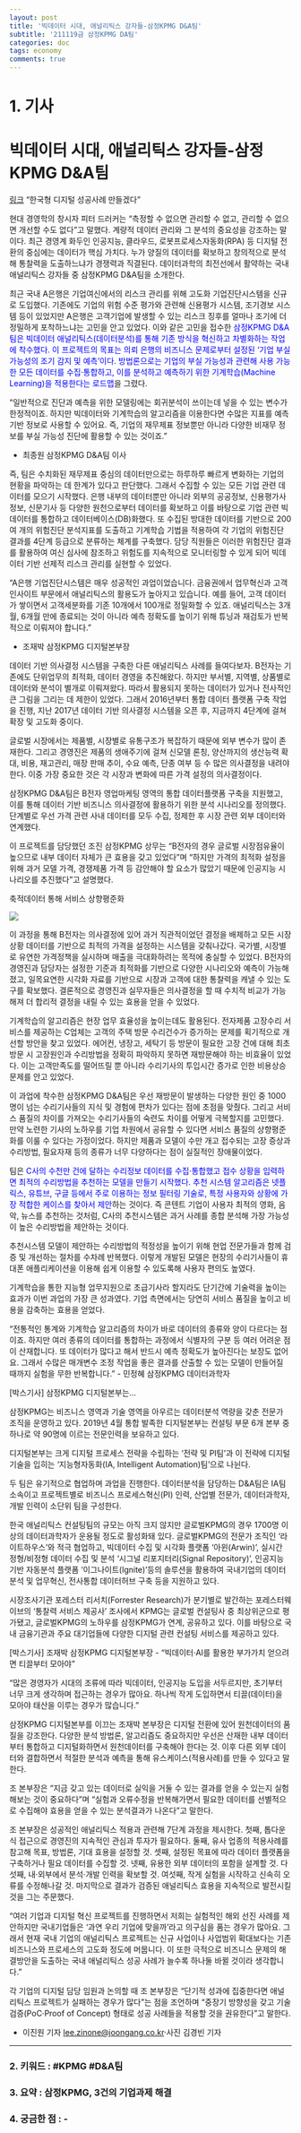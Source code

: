 ```yaml
---
layout: post
title: '빅데이터 시대, 애널리틱스 강자들-삼정KPMG D&A팀'
subtitle: '211119금 삼정KPMG DA팀'
categories: doc
tags: economy
comments: true
---
```


# 1. 기사
빅데이터 시대, 애널리틱스 강자들-삼정KPMG D&A팀
==========
[링크](http://jmagazine.joins.com/forbes/view/327614)
“한국형 디지털 성공사례 만들겠다”

현대 경영학의 창시자 피터 드러커는 “측정할 수 없으면 관리할 수 없고, 관리할 수 없으면 개선할 수도 없다”고 말했다. 계량적 데이터 관리와 그 분석의 중요성을 강조하는 말이다. 최근 경영계 화두인 인공지능, 클라우드, 로봇프로세스자동화(RPA) 등 디지털 전환의 중심에는 데이터가 핵심 가치다. 누가 양질의 데이터를 확보하고 창의적으로 분석해 통찰력을 도출하느냐가 경쟁력과 직결된다. 데이터과학의 최전선에서 활약하는 국내 애널리틱스 강자들 중 삼정KPMG D&A팀을 소개한다.   

최근 국내 A은행은 기업여신에서의 리스크 관리를 위해 고도화 기업진단시스템을 신규로 도입했다. 기존에도 기업의 위험 수준 평가와 관련해 신용평가 시스템, 조기경보 시스템 등이 있었지만 A은행은 고객기업에 발생할 수 있는 리스크 징후를 얼마나 조기에 더 정밀하게 포착하느냐는 고민을 안고 있었다. 이와 같은 고민을 접수한 <span style="color:blue">삼정KPMG D&A팀은 빅데이터 애널리틱스(데이터분석)를 통해 기존 방식을 혁신하고 차별화하는 작업에 착수했다. 이 프로젝트의 목표는 의뢰 은행의 비즈니스 문제로부터 설정된 ‘기업 부실 가능성의 조기 감지 및 예측’이다. 방법론으로는 기업의 부실 가능성과 관련해 사용 가능한 모든 데이터를 수집·통합하고, 이를 분석하고 예측하기 위한 기계학습(Machine Learning)을 적용한다는 로드맵</span>을 그렸다.   

“일반적으로 진단과 예측을 위한 모델링에는 회귀분석이 쓰이는데 넣을 수 있는 변수가 한정적이죠. 하지만 빅데이터와 기계학습의 알고리즘을 이용한다면 수많은 지표를 예측 기반 정보로 사용할 수 있어요. 즉, 기업의 재무제표 정보뿐만 아니라 다양한 비재무 정보를 부실 가능성 진단에 활용할 수 있는 것이죠.”   
- 최종원 삼정KPMG D&A팀 이사   

즉, 팀은 수치화된 재무제표 중심의 데이터만으로는 하루하루 빠르게 변화하는 기업의 현황을 파악하는 데 한계가 있다고 판단했다. 그래서 수집할 수 있는 모든 기업 관련 데이터를 모으기 시작했다. 은행 내부의 데이터뿐만 아니라 외부의 공공정보, 신용평가사 정보, 신문기사 등 다양한 원천으로부터 데이터를 확보하고 이를 바탕으로 기업 관련 빅데이터를 통합하고 데이터베이스(DB)화했다. 또 수집된 방대한 데이터를 기반으로 200여 개의 위험진단 분석지표를 도출하고 기계학습 기법을 적용하여 각 기업의 위험진단 결과를 4단계 등급으로 분류하는 체계를 구축했다. 담당 직원들은 이러한 위험진단 결과를 활용하여 여신 심사에 참조하고 위험도를 지속적으로 모니터링할 수 있게 되어 빅데이터 기반 선제적 리스크 관리를 실현할 수 있었다.   

“A은행 기업진단시스템은 매우 성공적인 과업이었습니다. 금융권에서 업무혁신과 고객 인사이트 부문에서 애널리틱스의 활용도가 높아지고 있습니다. 예를 들어, 고객 데이터가 쌓이면서 고객세분화를 기존 10개에서 100개로 정밀화할 수 있죠. 애널리틱스는 3개월, 6개월 만에 종료되는 것이 아니라 예측 정확도를 높이기 위해 튜닝과 재검토가 반복적으로 이뤄져야 합니다.”   
- 조재박 삼정KPMG 디지털본부장   

데이터 기반 의사결정 시스템을 구축한 다른 애널리틱스 사례를 들여다보자. B전자는 기존에도 단위업무의 최적화, 데이터 경영을 추진해왔다. 하지만 부서별, 지역별, 상품별로 데이터와 분석이 별개로 이뤄져왔다. 따라서 활용되지 못하는 데이터가 있거나 전사적인 큰 그림을 그리는 데 제한이 있었다. 그래서 2016년부터 통합 데이터 플랫폼 구축 작업을 진행, 지난 2017년 데이터 기반 의사결정 시스템을 오픈 후, 지금까지 4단계에 걸쳐 확장 및 고도화 중이다.   

글로벌 시장에서는 제품별, 시장별로 유통구조가 복잡하기 때문에 외부 변수가 많이 존재한다. 그리고 경영진은 제품의 생애주기에 걸쳐 신모델 론칭, 양산까지의 생산능력 확대, 비용, 재고관리, 매장 판매 추이, 수요 예측, 단종 여부 등 수 많은 의사결정을 내려야 한다. 이중 가장 중요한 것은 각 시장과 변화에 따른 가격 설정의 의사결정이다.   

삼정KPMG D&A팀은 B전자 영업마케팅 영역의 통합 데이터플랫폼 구축을 지원했고, 이를 통해 데이터 기반 비즈니스 의사결정에 활용하기 위한 분석 시나리오를 정의했다. 단계별로 우선 가격 관련 사내 데이터를 모두 수집, 정제한 후 시장 관련 외부 데이터와 연계했다.   

이 프로젝트를 담당했던 조진 삼정KPMG 상무는 “B전자의 경우 글로벌 시장점유율이 높으므로 내부 데이터 자체가 큰 효용을 갖고 있었다”며 “하지만 가격의 최적화 설정을 위해 과거 모델 가격, 경쟁제품 가격 등 감안해야 할 요소가 많았기 때문에 인공지능 시나리오를 추진했다”고 설명했다.   


축적데이터 통해 서비스 상향평준화   

<img src="/assets/img/211119Fri_KPMG.png">

이 과정을 통해 B전자는 의사결정에 있어 과거 직관적이었던 결정을 배제하고 모든 시장상황 데이터를 기반으로 최적의 가격을 설정하는 시스템을 갖춰나갔다. 국가별, 시장별로 유연한 가격정책을 실시하며 매출을 극대화하려는 목적에 충실할 수 있었다. B전자의 경영진과 담당자는 설정한 기준과 최적화를 기반으로 다양한 시나리오와 예측이 가능해졌고, 일목요연한 시각화 자료를 기반으로 시장과 고객에 대한 통찰력을 캐낼 수 있는 도구를 확보했다. 결론적으로 경영진과 실무자들은 의사결정을 할 때 수치적 비교가 가능해져 더 합리적 결정을 내릴 수 있는 효용을 얻을 수 있었다.   

기계학습의 알고리즘은 현장 업무 효율성을 높이는데도 활용된다. 전자제품 고장수리 서비스를 제공하는 C업체는 고객의 주택 방문 수리건수가 증가하는 문제를 획기적으로 개선할 방안을 찾고 있었다. 에어컨, 냉장고, 세탁기 등 방문이 필요한 고장 건에 대해 최초 방문 시 고장원인과 수리방법을 정확히 파악하지 못하면 재방문해야 하는 비효율이 있었다. 이는 고객만족도를 떨어뜨릴 뿐 아니라 수리기사의 투입시간 증가로 인한 비용상승 문제를 안고 있었다.   

이 과업에 착수한 삼정KPMG D&A팀은 우선 재방문이 발생하는 다양한 원인 중 1000명이 넘는 수리기사들의 지식 및 경험에 편차가 있다는 점에 초점을 맞췄다. 그리고 서비스 품질의 차이를 가져오는 수리기사들의 숙련도 차이를 어떻게 극복할지를 고민했다. 만약 노련한 기사의 노하우를 기업 차원에서 공유할 수 있다면 서비스 품질의 상향평준화를 이룰 수 있다는 가정이었다. 하지만 제품과 모델이 수만 개고 접수되는 고장 증상과 수리방법, 필요자재 등의 종류가 너무 다양하다는 점이 실질적인 장애물이었다.   

팀은 <span style="color:blue">C사의 수천만 건에 달하는 수리정보 데이터를 수집·통합했고 접수 상황을 입력하면 최적의 수리방법을 추천하는 모델을 만들기 시작했다. 추천 시스템 알고리즘은 넷플릭스, 유튜브, 구글 등에서 주로 이용하는 정보 필터링 기술로, 특정 사용자와 상황에 가장 적합한 케이스를 찾아서 제안</span>하는 것이다. 즉 콘텐트 기업이 사용자 최적의 영화, 음악, 뉴스를 추천하는 것처럼, C사의 추천시스템은 과거 사례를 종합 분석해 가장 가능성이 높은 수리방법을 제안하는 것이다.   

추천시스템 모델이 제안하는 수리방법의 적정성을 높이기 위해 현업 전문가들과 함께 검증 및 개선하는 절차를 수차례 반복했다. 이렇게 개발된 모델은 현장의 수리기사들이 휴대폰 애플리케이션을 이용해 쉽게 이용할 수 있도록해 사용자 편의도 높였다.   

기계학습을 통한 지능형 업무지원으로 초급기사라 할지라도 단기간에 기술력을 높이는 효과가 이번 과업의 가장 큰 성과였다. 기업 측면에서는 당연히 서비스 품질을 높이고 비용을 감축하는 효용을 얻었다.   

“전통적인 통계와 기계학습 알고리즘의 차이가 바로 데이터의 종류와 양이 다르다는 점이죠. 하지만 여러 종류의 데이터를 통합하는 과정에서 식별자의 구분 등 여러 어려운 점이 산재합니다. 또 데이터가 많다고 해서 반드시 예측 정확도가 높아진다는 보장도 없어요. 그래서 수많은 매개변수 조정 작업을 좋은 결과를 산출할 수 있는 모델이 만들어질 때까지 실험을 무한 반복합니다.” - 민정혜 삼정KPMG 데이터과학자   

[박스기사] 삼정KPMG 디지털본부는…

삼정KPMG는 비즈니스 영역과 기술 영역을 아우르는 데이터분석 역량을 갖춘 전문가 조직을 운영하고 있다. 2019년 4월 통합 발족한 디지털본부는 컨설팅 부문 6개 본부 중 하나로 약 90명에 이르는 전문인력을 보유하고 있다.   

디지털본부는 크게 디지털 프로세스 전략을 수립하는 ‘전략 및 PI팀’과 이 전략에 디지털 기술을 입히는 ‘지능형자동화(IA, Intelligent Automation)팀’으로 나뉜다.   

두 팀은 유기적으로 협업하며 과업을 진행한다. 데이터분석을 담당하는 D&A팀은 IA팀 소속이고 프로젝트별로 비즈니스 프로세스혁신(PI) 인력, 산업별 전문가, 데이터과학자, 개발 인력이 소단위 팀을 구성한다.   

한국 애널리틱스 컨설팅팀의 규모는 아직 크지 않지만 글로벌KPMG의 경우 1700명 이상의 데이터과학자가 운용될 정도로 활성화돼 있다. 글로벌KPMG의 전문가 조직인 ‘라이트하우스’와 적극 협업하고, 빅데이터 수집 및 시각화 플랫폼 ‘아윈(Arwin)’, 실시간 정형/비정형 데이터 수집 및 분석 ‘시그널 리포지터리(Signal Repository)’, 인공지능 기반 자동분석 플랫폼 ‘이그나이트(Ignite)’등의 솔루션을 활용하여 국내기업의 데이터분석 및 업무혁신, 전사통합 데이터허브 구축 등을 지원하고 있다.   

시장조사기관 포레스터 리서치(Forrester Research)가 분기별로 발간하는 포레스터웨이브의 ‘통찰력 서비스 제공사’ 조사에서 KPMG는 글로벌 컨설팅사 중 최상위군으로 평가됐고, 글로벌KPMG의 노하우를 삼정KPMG가 연계, 공유하고 있다. 이를 바탕으로 국내 금융기관과 주요 대기업들에 다양한 디지털 관련 컨설팅 서비스를 제공하고 있다.   

[박스기사] 조재박 삼정KPMG 디지털본부장 - “빅데이터·AI를 활용한 부가가치 얻으려면 티끌부터 모아야”   

“많은 경영자가 시대의 조류에 따라 빅데이터, 인공지능 도입을 서두르지만, 초기부터 너무 크게 생각하며 접근하는 경우가 많아요. 하나씩 작게 도입하면서 티끌(데이터)을 모아야 태산을 이루는 경우가 많습니다.”   

삼정KPMG 디지털본부를 이끄는 조재박 본부장은 디지털 전환에 있어 원천데이터의 품질을 강조한다. 다양한 분석 방법론, 알고리즘도 중요하지만 우선은 산재한 내부 데이터부터 통합하고 디지털화하면서 원천데이터를 구축해야 한다는 것. 이후 다른 외부 데이터와 결합하면서 적절한 분석과 예측을 통해 유스케이스(적용사례)를 만들 수 있다고 말한다.   

조 본부장은 “지금 갖고 있는 데이터로 실익을 거둘 수 있는 결과를 얻을 수 있는지 실험해보는 것이 중요하다”며 “실험과 오류수정을 반복해가면서 필요한 데이터를 선별적으로 수집해야 효용을 얻을 수 있는 분석결과가 나온다”고 말한다.   

조 본부장은 성공적인 애널리틱스 적용과 관련해 7단계 과정을 제시한다. 첫째, 톱다운식 접근으로 경영진의 지속적인 관심과 투자가 필요하다. 둘째, 유사 업종의 적용사례를 참고해 목표, 방법론, 기대 효용을 설정할 것. 셋째, 설정된 목표에 따라 데이터 플랫폼을 구축하거나 필요 데이터를 수집할 것. 넷째, 유용한 외부 데이터의 포함을 설계할 것. 다섯째, 내·외부에서 분석·개발 인력을 확보할 것. 여섯째, 작게 실험을 시작하고 신속히 오류를 수정해나갈 것. 마지막으로 결과가 검증된 애널리틱스 효용을 지속적으로 발전시킬 것을 그는 주문했다.   

“여러 기업과 디지털 혁신 프로젝트를 진행하면서 저희는 실험적인 해외 선진 사례를 제안하지만 국내기업들은 ‘과연 우리 기업에 맞을까’라고 의구심을 품는 경우가 많아요. 그래서 현재 국내 기업의 애널리틱스 프로젝트는 신규 사업이나 사업범위 확대보다는 기존 비즈니스와 프로세스의 고도화 정도에 머뭅니다. 이 또한 극적으로 비즈니스 문제의 해결방안을 도출하는 국내 애널리틱스 성공 사례가 늘수록 하나둘 바뀔 것이라 생각합니다.”   

각 기업의 디지털 담당 임원과 논의할 때 조 본부장은 “단기적 성과에 집중한다면 애널리틱스 프로젝트가 실패하는 경우가 많다”는 점을 조언하며 “중장기 방향성을 갖고 기술검증(PoC·Proof of Concept) 형태로 성공 사례들을 적용할 것을 권유한다”고 말한다.   

- 이진원 기자 lee.zinone@joongang.co.kr·사진 김경빈 기자   

* * *

### 2. 키워드 : \#KPMG \#D&A팀
### 3. 요약 : 삼정KPMG, 3건의 기업과제 해결
### 4. 궁금한 점 : -
